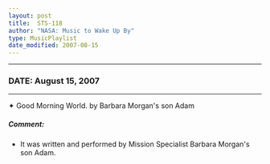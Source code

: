 ```yaml
---
layout: post
title:  STS-118
author: "NASA: Music to Wake Up By"
type: MusicPlaylist
date_modified: 2007-08-15
---
```


----
### DATE: August 15, 2007
----
✦ Good Morning World. by Barbara Morgan's son Adam

##### Comment:
* It was written and performed by Mission Specialist Barbara Morgan's son Adam.
